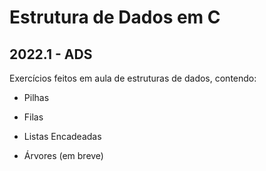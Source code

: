 # Estrutura de Dados em C

## 2022.1 - ADS

Exercícios feitos em aula de estruturas de dados, contendo:

- Pilhas
- Filas
- Listas Encadeadas

- Árvores (em breve)